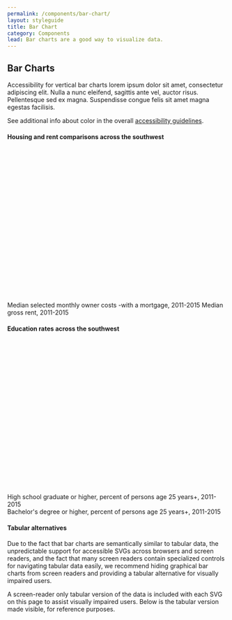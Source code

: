 ```yaml
---
permalink: /components/bar-chart/
layout: styleguide
title: Bar Chart
category: Components
lead: Bar charts are a good way to visualize data.
---
```


## Bar Charts

Accessibility for vertical bar charts lorem ipsum dolor sit amet, consectetur adipiscing elit. Nulla a nunc eleifend, sagittis ante vel, auctor risus. Pellentesque sed ex magna. Suspendisse congue felis sit amet magna egestas facilisis.

See additional info about color in the overall [accessibility guidelines](design-principals/accessibility/).

<h4 class="usa-chart-title">Housing and rent comparisons across the southwest</h4>
<div id="vertical" class="chart" style="height: 350px; width: 100%;"></div>
<div class="usa-legend" aria-hidden="true">
  <span class="usa-legend-box"></span>
    <span class="usa-legend-text">Median selected monthly owner costs -with a mortgage, 2011-2015</span>
  <span class="usa-legend-box"></span>
    <span class="usa-legend-text">Median gross rent, 2011-2015</span>
</div>

<h4 class="usa-chart-title">Education rates across the southwest</h4>
<div id="horizontal" class="chart" style="height: 350px; width: 100%;"></div>
<div class="usa-legend" aria-hidden="true">
  <span class="usa-legend-box"></span>
    <span class="usa-legend-text">High school graduate or higher, percent of persons age 25 years+, 2011-2015</span>
  <br />
  <span class="usa-legend-box"></span>
    <span class="usa-legend-text">Bachelor's degree or higher, percent of persons age 25 years+, 2011-2015</span>
</div>

<h4 class="usa-chart-title">Tabular alternatives</h4>

Due to the fact that bar charts are semantically similar to tabular data,
the unpredictable support for accessible SVGs across browsers and
screen readers, and the fact that many screen readers contain specialized
controls for navigating tabular data easily, we recommend hiding
graphical bar charts from screen readers and providing a tabular
alternative for visually impaired users.

A screen-reader only tabular version of the data is included with each
SVG on this page to assist visually impaired users. Below is the
tabular version made visible, for reference purposes.

<div id="table"></div>

